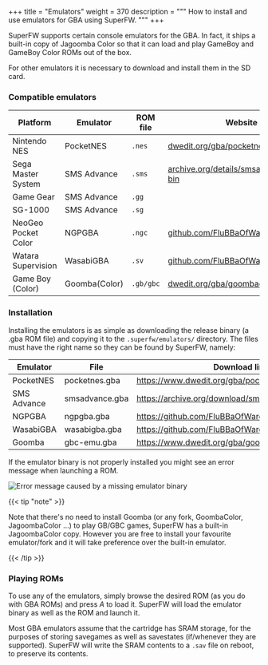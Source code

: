 +++
title = "Emulators"
weight = 370
description = """
How to install and use emulators for GBA using SuperFW.
"""
+++

SuperFW supports certain console emulators for the GBA. In fact, it ships a
built-in copy of Jagoomba Color so that it can load and play GameBoy
and GameBoy Color ROMs out of the box.

For other emulators it is necessary to download and install them in the SD
card.

### Compatible emulators

Platform            | Emulator      | ROM file  | Website
--------------------|---------------|-----------|--------------------------------------
Nintendo NES        | PocketNES     | `.nes`    | [dwedit.org/gba/pocketnes.php](https://www.dwedit.org/gba/pocketnes.php)
Sega Master System  | SMS Advance   | `.sms`    | [archive.org/details/smsadvance-25-bin](https://archive.org/details/smsadvance-25-bin)
Game Gear           | SMS Advance   | `.gg`     |
SG-1000             | SMS Advance   | `.sg`     |
NeoGeo Pocket Color | NGPGBA        | `.ngc`    | [github.com/FluBBaOfWard/NGPGBA](https://github.com/FluBBaOfWard/NGPGBA)
Watara Supervision  | WasabiGBA     | `.sv`     | [github.com/FluBBaOfWard/WasabiGBA](https://github.com/FluBBaOfWard/WasabiGBA)
Game Boy (Color)    | Goomba(Color) | `.gb/gbc` | [dwedit.org/gba/goombacolor.php](https://www.dwedit.org/gba/goombacolor.php)

### Installation

Installing the emulators is as simple as downloading the release binary
(a .gba ROM file) and copying it to the `.superfw/emulators/` directory.
The files must have the right name so they can be found by SuperFW, namely:

Emulator      | File            | Download link
--------------|-----------------|------------------------
PocketNES     | pocketnes.gba   | https://www.dwedit.org/gba/pocketnes.php
SMS Advance   | smsadvance.gba  | https://archive.org/download/smsadvance-25-bin
NGPGBA        | ngpgba.gba      | https://github.com/FluBBaOfWard/NGPGBA/releases
WasabiGBA     | wasabigba.gba   | https://github.com/FluBBaOfWard/WasabiGBA/releases
Goomba        | gbc-emu.gba     | https://www.dwedit.org/gba/goombacolor.php

If the emulator binary is not properly installed you might see an error message
when launching a ROM.

![Error message caused by a missing emulator binary](/images/screenshots/menu-load-emu-rom.png)

{{< tip "note" >}}

Note that there's no need to install Goomba (or any fork, GoombaColor, JagoombaColor ...)
to play GB/GBC games, SuperFW has a built-in JagoombaColor copy. However you are free
to install your favourite emulator/fork and it will take preference over the
built-in emulator.

{{< /tip >}}

### Playing ROMs

To use any of the emulators, simply browse the desired ROM (as you do with GBA ROMs)
and press _A_ to load it. SuperFW will load the emulator binary as well as the ROM
and launch it.

Most GBA emulators assume that the cartridge has SRAM storage, for the purposes of
storing savegames as well as savestates (if/whenever they are supported). SuperFW
will write the SRAM contents to a `.sav` file on reboot, to preserve its contents.


